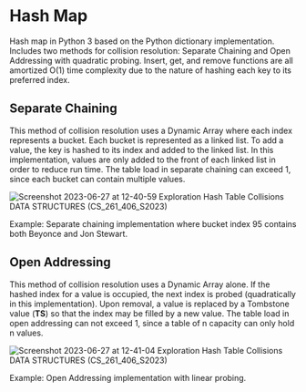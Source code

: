 
# Hash Map 

Hash map in Python 3 based on the Python dictionary implementation.  Includes two methods for collision resolution: Separate Chaining and Open Addressing with quadratic probing.
Insert, get, and remove functions are all amortized O(1) time complexity due to the nature of hashing each key to its preferred index. 



## Separate Chaining

This method of collision resolution uses a Dynamic Array where each index represents a bucket.  Each bucket is represented as a linked list.  To add a value, the key is hashed to its index and added to the linked list.  In this implementation, values are only added to the front of each linked list in order to reduce run time.  The table load in separate chaining can exceed 1, since each bucket can contain multiple values.

![Screenshot 2023-06-27 at 12-40-59 Exploration Hash Table Collisions DATA STRUCTURES (CS_261_406_S2023)](https://github.com/hgjohn/Hashmap/assets/103093070/438fe75a-0a2f-4d14-acf8-453558c3d759)

Example: Separate chaining implementation where bucket index 95 contains both Beyonce and Jon Stewart.



## Open Addressing  

This method of collision resolution uses a Dynamic Array alone.  If the hashed index for a value is occupied, the next index is probed (quadratically in this implementation).  Upon removal, a value is replaced by a Tombstone value (__TS__) so that the index may be filled by a new value.  The table load in open addressing can not exceed 1, since a table of n capacity can only hold n values.

![Screenshot 2023-06-27 at 12-41-04 Exploration Hash Table Collisions DATA STRUCTURES (CS_261_406_S2023)](https://github.com/hgjohn/Hashmap/assets/103093070/8b246133-e2ce-41be-8989-2683cde96381)

Example: Open Addressing implementation with linear probing. 
